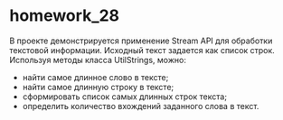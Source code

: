 # homework_28
В проекте демонстрируется применение Stream API для обработки текстовой информации.
Исходный текст задается как список строк.
Используя методы класса UtilStrings, можно:
- найти самое длинное слово в тексте;
- найти самое длинную строку в тексте;
- сформировать список самых длинных строк текста;
- определить количество вхождений заданного слова в текст.
